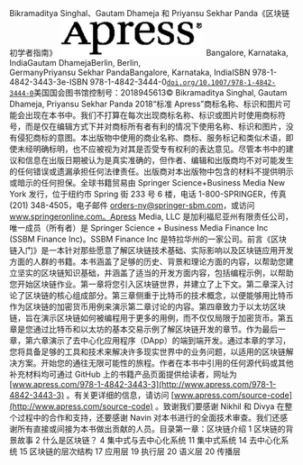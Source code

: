 Bikramaditya Singhal、Gautam Dhameja 和 Priyansu Sekhar Panda《区块链初学者指南》 ![A440588_1_En_BookFrontmatter_Figa_HTML.png](img/A440588_1_En_BookFrontmatter_Figa_HTML.png)  Bangalore, Karnataka, IndiaGautam DhamejaBerlin, Berlin, GermanyPriyansu Sekhar PandaBangalore, Karnataka, IndiaISBN 978-1-4842-3443-3e-ISBN 978-1-4842-3444-0[`doi.org/10.1007/978-1-4842-3444-0`](https://doi.org/10.1007/978-1-4842-3444-0)美国国会图书馆控制号：2018945613© Bikramaditya Singhal, Gautam Dhameja, Priyansu Sekhar Panda 2018“标准 Apress”商标名称、标识和图片可能会出现在本书中。我们不打算在每次出现商标名称、标识或图片时使用商标符号，而是仅在编辑方式下并对商标所有者有利的情况下使用名称、标识和图片，没有侵犯商标的意图。本出版物中使用的商业名称、商标、服务标记和类似术语，即使未经明确标明，也不应被视为对其是否受专有权利的表达意见。尽管本书中的建议和信息在出版日期被认为是真实准确的，但作者、编辑和出版商均不对可能发生的任何错误或遗漏承担任何法律责任。出版商对本出版物中包含的材料不提供明示或暗示的任何担保。全球书籍贸易由 Springer Science+Business Media New York 发行，位于纽约市 Spring 街 233 号 6 楼，电话 1-800-SPRINGER，传真 (201) 348-4505，电子邮件 orders-ny@springer-sbm.com，或访问 www.springeronline.com。Apress Media, LLC 是加利福尼亚州有限责任公司，唯一成员（所有者）是 Springer Science + Business Media Finance Inc (SSBM Finance Inc)。SSBM Finance Inc 是特拉华州的一家公司。前言《区块链入门》是一本针对那些愿意了解区块链技术基础、实际影响以及区块链应用开发方面的人群的书籍。本书涵盖了足够的历史、背景和理论方面的内容，以帮助您建立坚实的区块链知识基础，并涵盖了适当的开发方面内容，包括编程示例，以帮助您开始区块链作业。第一章将您引入区块链世界，并建立了上下文。第二章深入讨论了区块链的核心组成部分。第三章侧重于比特币的技术概念，以便能够用比特币作为区块链的加密货币用例来演示第二章讨论的内容。第四章致力于以太坊区块链，旨在演示区块链如何被编程用于更多的用例，而不仅仅局限于加密货币。第五章是您通过比特币和以太坊的基本交易示例了解区块链开发的章节。作为最后一章，第六章演示了去中心化应用程序（DApp）的端到端开发。通过本章的学习，您将具备足够的工具和技术来解决许多现实世界中的业务问题，以适用的区块链解决方案。开始您的通往无限可能性的旅程。作者在本书中引用的任何源代码或其他补充材料均可通过 GitHub 上的书籍产品页面提供给读者，网址为 [www.apress.com/978-1-4842-3443-3](http://www.apress.com/978-1-4842-3443-3) 。有关更详细的信息，请访问 [www.apress.com/source-code](http://www.apress.com/source-code) 。致谢我们要感谢 Nikhil 和 Divya 在整个过程中的合作和支持，还要感谢 Navin 对本书进行的全面技术审查。我们还感谢所有直接或间接为本书做出贡献的人员。目录第一章：区块链介绍 1 区块链的背景故事 2 什么是区块链？ 4 集中式与去中心化系统 11 集中式系统 14 去中心化系统 15 区块链的层次结构 17 应用层 19 执行层 20 语义层 20 传播层
